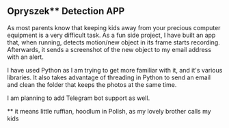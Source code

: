 ## Opryszek** Detection APP
As most parents know that keeping kids away from your precious computer equipment is a very difficult task. As a fun side project, I have built an app that, when running, detects motion/new object in its frame starts recording. Afterwards, it sends a screenshot of the new object to my email address with an alert.

I have used Python as I am trying to get more familiar with it, and it's various libraries. It also takes advantage of threading in Python to send an email and clean the folder that keeps the photos at the same time. 

I am planning to add Telegram bot support as well. 

** it means little ruffian, hoodlum in Polish, as my lovely brother calls my kids
